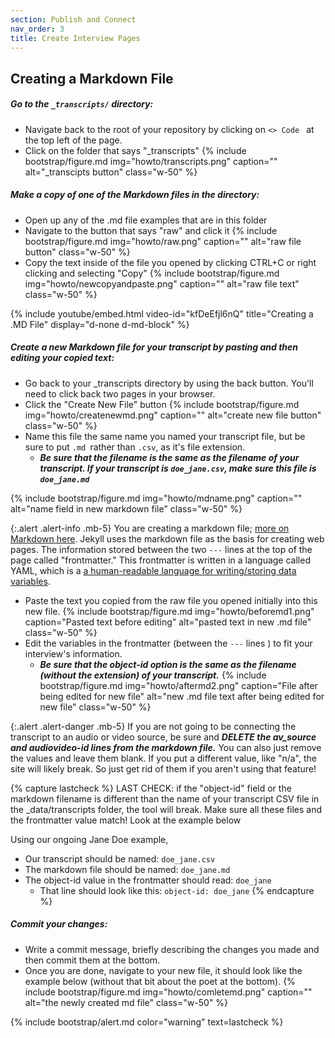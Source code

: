 ```yaml
---
section: Publish and Connect
nav_order: 3
title: Create Interview Pages
---
```


## Creating a Markdown File

##### Go to the `_transcripts/` directory: 

- Navigate back to the root of your repository by clicking on `<> Code ` at the top left of the page.
- Click on the folder that says "_transcripts" 
{% include bootstrap/figure.md img="howto/transcripts.png" caption="" alt="_transcipts button" class="w-50" %}

##### Make a copy of one of the Markdown files in the directory: 

- Open up any of the .md file examples that are in this folder
- Navigate to the button that says "raw" and click it
{% include bootstrap/figure.md img="howto/raw.png" caption="" alt="raw file button" class="w-50" %}
- Copy the text inside of the file you opened by clicking CTRL+C or right clicking and selecting "Copy"
{% include bootstrap/figure.md img="howto/newcopyandpaste.png" caption="" alt="raw file text" class="w-50" %}

{% include youtube/embed.html  video-id="kfDeEfjl6nQ" title="Creating a .MD File" display="d-none d-md-block" %}


##### Create a new Markdown file for your transcript by pasting and then editing your copied text:  

- Go back to your _transcripts directory by using the back button. You'll need to click back two pages in your browser.
- Click the "Create New File" button
{% include bootstrap/figure.md img="howto/createnewmd.png" caption="" alt="create new file button" class="w-50" %}
- Name this file the same name you named your transcript file, but be sure to put `.md `rather than `.csv`, as it's file extension.  
    - ***Be sure that the filename is the same as the filename of your transcript. If your transcript is `doe_jane.csv`, make sure this file is `doe_jane.md`***   

{% include bootstrap/figure.md img="howto/mdname.png" caption="" alt="name field in new markdown file" class="w-50" %}

{:.alert .alert-info .mb-5}
You are creating a markdown file; [more on Markdown here](https://www.markdownguide.org/). 
Jekyll uses the markdown file as the basis for creating web pages. The information stored between the two `---` lines at the top of the page called "frontmatter." This frontmatter is written in a language called YAML, which is a [a human-readable language for writing/storing data variables](https://en.wikipedia.org/wiki/YAML). 

- Paste the text you copied from the raw file you opened initially into this new file.
{% include bootstrap/figure.md img="howto/beforemd1.png" caption="Pasted text before editing" alt="pasted text in new .md file" class="w-50" %}
- Edit the variables in the frontmatter (between the `---` lines ) to fit your interview's information.     
    - ***Be sure that the object-id option is the same as the filename (without the extension) of your transcript.***
{% include bootstrap/figure.md img="howto/aftermd2.png" caption="File after being edited for new file" alt="new .md file text after being edited for new file" class="w-50" %}

{:.alert .alert-danger .mb-5}
If you are not going to be connecting the transcript to an audio or video source, be sure and ***DELETE the av_source and audiovideo-id lines from the markdown file.*** You can also just remove the values and leave them blank. If you put a different value, like "n/a", the site will likely break. So just get rid of them if you aren't using that feature! 

{% capture lastcheck %}
LAST CHECK: if the "object-id" field or the markdown filename is different than the name of your transcript CSV file in the _data/transcripts folder, the tool will break. Make sure all these files and the frontmatter value match! Look at the example below 

Using our ongoing Jane Doe example, 

- Our transcript should be named: `doe_jane.csv` 
- The markdown file should be named: `doe_jane.md`
- The object-id value in the frontmatter should read: `doe_jane` 
    - That line should look like this: `object-id: doe_jane` {% endcapture %}

##### Commit your changes:

- Write a commit message, briefly describing the changes you made and then commit them at the bottom.
- Once you are done, navigate to your new file, it should look like the example below (without that bit about the poet at the bottom). 
{% include bootstrap/figure.md img="howto/comletemd.png" caption="" alt="the newly created md file" class="w-50" %}

{% include bootstrap/alert.md color="warning" text=lastcheck %}

